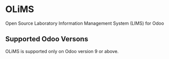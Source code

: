 # OLiMS
Open Source Laboratory Information Management System (LIMS) for Odoo

## Supported Odoo Versons
OLiMS is supported only on Odoo version 9 or above.
